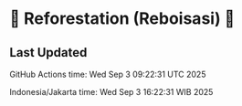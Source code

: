 
# 🌳 Reforestation (Reboisasi) 🌲

## Last Updated

GitHub Actions time: Wed Sep  3 09:22:31 UTC 2025

Indonesia/Jakarta time: Wed Sep  3 16:22:31 WIB 2025
